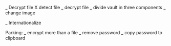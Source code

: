 _ Decrypt file
  X detect file
  _ decrypt file
    _ divide vault in three components
  _ change image

_ Internationalize

Parking:
  _ encrypt more than a file
  _ remove password
  _ copy password to clipboard



